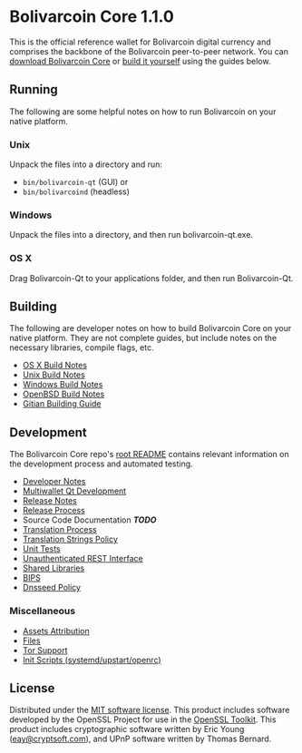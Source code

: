 Bolivarcoin Core 1.1.0
=====================

This is the official reference wallet for Bolivarcoin digital currency and comprises the backbone of the Bolivarcoin peer-to-peer network. You can [download Bolivarcoin Core](https://www.bolivarcoin.org/#wallets) or [build it yourself](#building) using the guides below.

Running
---------------------
The following are some helpful notes on how to run Bolivarcoin on your native platform.

### Unix

Unpack the files into a directory and run:

- `bin/bolivarcoin-qt` (GUI) or
- `bin/bolivarcoind` (headless)

### Windows

Unpack the files into a directory, and then run bolivarcoin-qt.exe.

### OS X

Drag Bolivarcoin-Qt to your applications folder, and then run Bolivarcoin-Qt.



Building
---------------------
The following are developer notes on how to build Bolivarcoin Core on your native platform. They are not complete guides, but include notes on the necessary libraries, compile flags, etc.

- [OS X Build Notes](build-osx.md)
- [Unix Build Notes](build-unix.md)
- [Windows Build Notes](build-windows.md)
- [OpenBSD Build Notes](build-openbsd.md)
- [Gitian Building Guide](gitian-building.md)

Development
---------------------
The Bolivarcoin Core repo's [root README](/README.md) contains relevant information on the development process and automated testing.

- [Developer Notes](developer-notes.md)
- [Multiwallet Qt Development](multiwallet-qt.md)
- [Release Notes](release-notes.md)
- [Release Process](release-process.md)
- Source Code Documentation ***TODO***
- [Translation Process](translation_process.md)
- [Translation Strings Policy](translation_strings_policy.md)
- [Unit Tests](unit-tests.md)
- [Unauthenticated REST Interface](REST-interface.md)
- [Shared Libraries](shared-libraries.md)
- [BIPS](bips.md)
- [Dnsseed Policy](dnsseed-policy.md)


### Miscellaneous
- [Assets Attribution](assets-attribution.md)
- [Files](files.md)
- [Tor Support](tor.md)
- [Init Scripts (systemd/upstart/openrc)](init.md)

License
---------------------
Distributed under the [MIT software license](http://www.opensource.org/licenses/mit-license.php).
This product includes software developed by the OpenSSL Project for use in the [OpenSSL Toolkit](https://www.openssl.org/). This product includes
cryptographic software written by Eric Young ([eay@cryptsoft.com](mailto:eay@cryptsoft.com)), and UPnP software written by Thomas Bernard.
